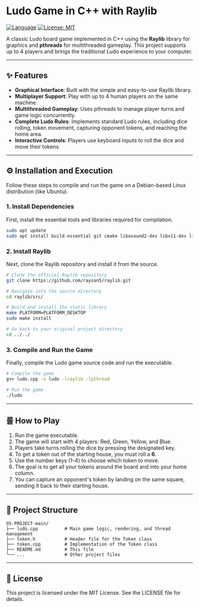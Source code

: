 # Ludo Game in C++ with Raylib

[![Language](https://img.shields.io/badge/Language-C%2B%2B-blue.svg)](https://isocpp.org/)
[![License: MIT](https://img.shields.io/badge/License-MIT-yellow.svg)](https://opensource.org/licenses/MIT)

A classic Ludo board game implemented in C++ using the **Raylib** library for graphics and **pthreads** for multithreaded gameplay. This project supports up to 4 players and brings the traditional Ludo experience to your computer.

---

## ✨ Features

-   **Graphical Interface**: Built with the simple and easy-to-use Raylib library.
-   **Multiplayer Support**: Play with up to 4 human players on the same machine.
-   **Multithreaded Gameplay**: Uses pthreads to manage player turns and game logic concurrently.
-   **Complete Ludo Rules**: Implements standard Ludo rules, including dice rolling, token movement, capturing opponent tokens, and reaching the home area.
-   **Interactive Controls**: Players use keyboard inputs to roll the dice and move their tokens.

---

## ⚙️ Installation and Execution

Follow these steps to compile and run the game on a Debian-based Linux distribution (like Ubuntu).

### 1. Install Dependencies

First, install the essential tools and libraries required for compilation.

```bash
sudo apt update
sudo apt install build-essential git cmake libasound2-dev libx11-dev libxrandr-dev libxi-dev libgl1-mesa-dev libglu1-mesa-dev libxcursor-dev libxinerama-dev libwayland-dev libxkbcommon-dev
```

### 2. Install Raylib

Next, clone the Raylib repository and install it from the source.

```bash
# Clone the official Raylib repository
git clone https://github.com/raysan5/raylib.git

# Navigate into the source directory
cd raylib/src/

# Build and install the static library
make PLATFORM=PLATFORM_DESKTOP
sudo make install

# Go back to your original project directory
cd ../../
```

### 3. Compile and Run the Game

Finally, compile the Ludo game source code and run the executable.

```bash
# Compile the game
g++ ludo.cpp -o ludo -lraylib -lpthread

# Run the game
./ludo
```

---

## 룰 How to Play

1.  Run the game executable.
2.  The game will start with 4 players: Red, Green, Yellow, and Blue.
3.  Players take turns rolling the dice by pressing the designated key.
4.  To get a token out of the starting house, you must roll a **6**.
5.  Use the number keys (1-4) to choose which token to move.
6.  The goal is to get all your tokens around the board and into your home column.
7.  You can capture an opponent's token by landing on the same square, sending it back to their starting house.

---

## 📂 Project Structure

```
OS-PROJECT-main/
├── ludo.cpp          # Main game logic, rendering, and thread management
├── token.h           # Header file for the Token class
├── token.cpp         # Implementation of the Token class
├── README.md         # This file
└── ...               # Other project files
```

---

## 📄 License

This project is licensed under the MIT License. See the LICENSE file for details.

